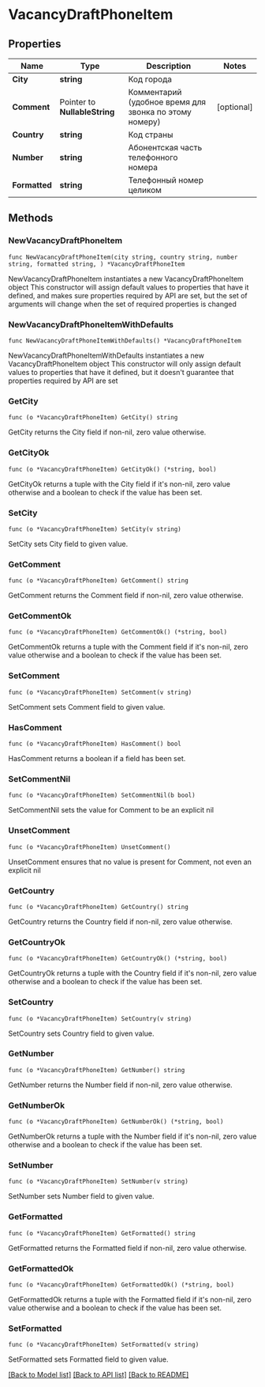 # VacancyDraftPhoneItem

## Properties

Name | Type | Description | Notes
------------ | ------------- | ------------- | -------------
**City** | **string** | Код города | 
**Comment** | Pointer to **NullableString** | Комментарий (удобное время для звонка по этому номеру) | [optional] 
**Country** | **string** | Код страны | 
**Number** | **string** | Абонентская часть телефонного номера | 
**Formatted** | **string** | Телефонный номер целиком | 

## Methods

### NewVacancyDraftPhoneItem

`func NewVacancyDraftPhoneItem(city string, country string, number string, formatted string, ) *VacancyDraftPhoneItem`

NewVacancyDraftPhoneItem instantiates a new VacancyDraftPhoneItem object
This constructor will assign default values to properties that have it defined,
and makes sure properties required by API are set, but the set of arguments
will change when the set of required properties is changed

### NewVacancyDraftPhoneItemWithDefaults

`func NewVacancyDraftPhoneItemWithDefaults() *VacancyDraftPhoneItem`

NewVacancyDraftPhoneItemWithDefaults instantiates a new VacancyDraftPhoneItem object
This constructor will only assign default values to properties that have it defined,
but it doesn't guarantee that properties required by API are set

### GetCity

`func (o *VacancyDraftPhoneItem) GetCity() string`

GetCity returns the City field if non-nil, zero value otherwise.

### GetCityOk

`func (o *VacancyDraftPhoneItem) GetCityOk() (*string, bool)`

GetCityOk returns a tuple with the City field if it's non-nil, zero value otherwise
and a boolean to check if the value has been set.

### SetCity

`func (o *VacancyDraftPhoneItem) SetCity(v string)`

SetCity sets City field to given value.


### GetComment

`func (o *VacancyDraftPhoneItem) GetComment() string`

GetComment returns the Comment field if non-nil, zero value otherwise.

### GetCommentOk

`func (o *VacancyDraftPhoneItem) GetCommentOk() (*string, bool)`

GetCommentOk returns a tuple with the Comment field if it's non-nil, zero value otherwise
and a boolean to check if the value has been set.

### SetComment

`func (o *VacancyDraftPhoneItem) SetComment(v string)`

SetComment sets Comment field to given value.

### HasComment

`func (o *VacancyDraftPhoneItem) HasComment() bool`

HasComment returns a boolean if a field has been set.

### SetCommentNil

`func (o *VacancyDraftPhoneItem) SetCommentNil(b bool)`

 SetCommentNil sets the value for Comment to be an explicit nil

### UnsetComment
`func (o *VacancyDraftPhoneItem) UnsetComment()`

UnsetComment ensures that no value is present for Comment, not even an explicit nil
### GetCountry

`func (o *VacancyDraftPhoneItem) GetCountry() string`

GetCountry returns the Country field if non-nil, zero value otherwise.

### GetCountryOk

`func (o *VacancyDraftPhoneItem) GetCountryOk() (*string, bool)`

GetCountryOk returns a tuple with the Country field if it's non-nil, zero value otherwise
and a boolean to check if the value has been set.

### SetCountry

`func (o *VacancyDraftPhoneItem) SetCountry(v string)`

SetCountry sets Country field to given value.


### GetNumber

`func (o *VacancyDraftPhoneItem) GetNumber() string`

GetNumber returns the Number field if non-nil, zero value otherwise.

### GetNumberOk

`func (o *VacancyDraftPhoneItem) GetNumberOk() (*string, bool)`

GetNumberOk returns a tuple with the Number field if it's non-nil, zero value otherwise
and a boolean to check if the value has been set.

### SetNumber

`func (o *VacancyDraftPhoneItem) SetNumber(v string)`

SetNumber sets Number field to given value.


### GetFormatted

`func (o *VacancyDraftPhoneItem) GetFormatted() string`

GetFormatted returns the Formatted field if non-nil, zero value otherwise.

### GetFormattedOk

`func (o *VacancyDraftPhoneItem) GetFormattedOk() (*string, bool)`

GetFormattedOk returns a tuple with the Formatted field if it's non-nil, zero value otherwise
and a boolean to check if the value has been set.

### SetFormatted

`func (o *VacancyDraftPhoneItem) SetFormatted(v string)`

SetFormatted sets Formatted field to given value.



[[Back to Model list]](../README.md#documentation-for-models) [[Back to API list]](../README.md#documentation-for-api-endpoints) [[Back to README]](../README.md)


